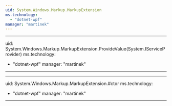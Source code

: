 ```yaml
---
uid: System.Windows.Markup.MarkupExtension
ms.technology: 
  - "dotnet-wpf"
manager: "martinek"
---
```


---
uid: System.Windows.Markup.MarkupExtension.ProvideValue(System.IServiceProvider)
ms.technology: 
  - "dotnet-wpf"
manager: "martinek"
---

---
uid: System.Windows.Markup.MarkupExtension.#ctor
ms.technology: 
  - "dotnet-wpf"
manager: "martinek"
---
